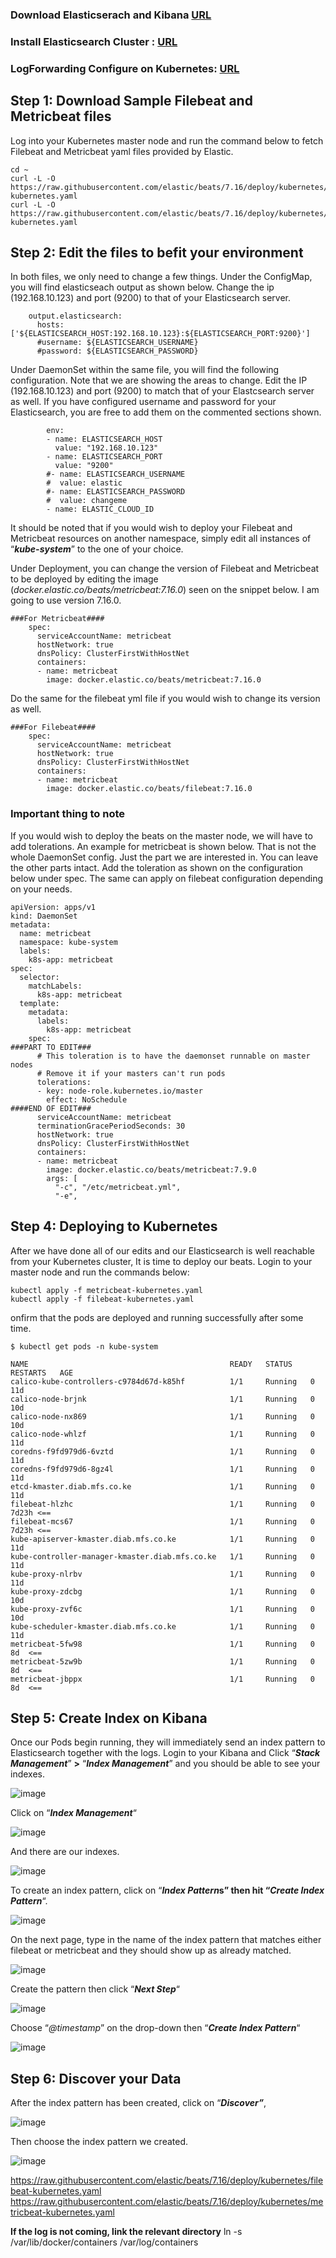 ### Download Elasticserach and Kibana [URL](https://www.elastic.co/guide/en/elasticsearch/reference/7.16/rpm.html#rpm-key)

### Install Elasticsearch Cluster : [URL](https://www.digitalocean.com/community/tutorials/how-to-set-up-a-production-elasticsearch-cluster-on-centos-7)

### LogForwarding Configure on Kubernetes:   [URL](https://computingforgeeks.com/ship-kubernetes-logs-to-external-elasticsearch/)



## Step 1: Download Sample Filebeat and Metricbeat files


Log into your Kubernetes master node and run the command below to fetch Filebeat and Metricbeat yaml files provided by Elastic.

```
cd ~
curl -L -O https://raw.githubusercontent.com/elastic/beats/7.16/deploy/kubernetes/filebeat-kubernetes.yaml
curl -L -O https://raw.githubusercontent.com/elastic/beats/7.16/deploy/kubernetes/metricbeat-kubernetes.yaml
```

## Step 2: Edit the files to befit your environment
In both files, we only need to change a few things. Under the ConfigMap, you will find elasticseach output as shown below. Change the ip (192.168.10.123) and port (9200) to that of your Elasticsearch server.

```
    output.elasticsearch:
      hosts: ['${ELASTICSEARCH_HOST:192.168.10.123}:${ELASTICSEARCH_PORT:9200}']
      #username: ${ELASTICSEARCH_USERNAME}
      #password: ${ELASTICSEARCH_PASSWORD}
```

Under DaemonSet within the same file, you will find the following configuration. Note that we are showing the areas to change. Edit the IP (192.168.10.123) and port (9200) to match that of your Elastcsearch server as well. If you have configured username and password for your Elasticsearch, you are free to add them on the commented sections shown.

```
        env:
        - name: ELASTICSEARCH_HOST
          value: "192.168.10.123"
        - name: ELASTICSEARCH_PORT
          value: "9200"
        #- name: ELASTICSEARCH_USERNAME
        #  value: elastic
        #- name: ELASTICSEARCH_PASSWORD
        #  value: changeme
        - name: ELASTIC_CLOUD_ID
```

It should be noted that if you would wish to deploy your Filebeat and Metricbeat resources on another namespace, simply edit all instances of “_**kube-system**_” to the one of your choice.

Under Deployment, you can change the version of Filebeat and Metricbeat to be deployed by editing the image (_docker.elastic.co/beats/metricbeat:7.16.0_) seen on the snippet below. I am going to use version 7.16.0.

```
###For Metricbeat####
    spec:
      serviceAccountName: metricbeat
      hostNetwork: true
      dnsPolicy: ClusterFirstWithHostNet
      containers:
      - name: metricbeat
        image: docker.elastic.co/beats/metricbeat:7.16.0
```

Do the same for the filebeat yml file if you would wish to change its version as well.

```
###For Filebeat####
    spec:
      serviceAccountName: metricbeat
      hostNetwork: true
      dnsPolicy: ClusterFirstWithHostNet
      containers:
      - name: metricbeat
        image: docker.elastic.co/beats/filebeat:7.16.0
```

### Important thing to note

If you would wish to deploy the beats on the master node, we will have to add tolerations. An example for metricbeat is shown below. That is not the whole DaemonSet config. Just the part we are interested in. You can leave the other parts intact. Add the toleration as shown on the configuration below under spec. The same can apply on filebeat configuration depending on your needs.

```
apiVersion: apps/v1
kind: DaemonSet
metadata:
  name: metricbeat
  namespace: kube-system
  labels:
    k8s-app: metricbeat
spec:
  selector:
    matchLabels:
      k8s-app: metricbeat
  template:
    metadata:
      labels:
        k8s-app: metricbeat
    spec:
###PART TO EDIT###
      # This toleration is to have the daemonset runnable on master nodes
      # Remove it if your masters can't run pods
      tolerations:
      - key: node-role.kubernetes.io/master
        effect: NoSchedule
####END OF EDIT###
      serviceAccountName: metricbeat
      terminationGracePeriodSeconds: 30
      hostNetwork: true
      dnsPolicy: ClusterFirstWithHostNet
      containers:
      - name: metricbeat
        image: docker.elastic.co/beats/metricbeat:7.9.0
        args: [
          "-c", "/etc/metricbeat.yml",
          "-e",
```

## Step 4: Deploying to Kubernetes

After we have done all of our edits and our Elasticsearch is well reachable from your Kubernetes cluster, It is time to deploy our beats. Login to your master node and run the commands below:

```
kubectl apply -f metricbeat-kubernetes.yaml
kubectl apply -f filebeat-kubernetes.yaml
```
onfirm that the pods are deployed and running successfully after some time.

```
$ kubectl get pods -n kube-system

NAME                                             READY   STATUS    RESTARTS   AGE
calico-kube-controllers-c9784d67d-k85hf          1/1     Running   0          11d
calico-node-brjnk                                1/1     Running   0          10d
calico-node-nx869                                1/1     Running   0          10d
calico-node-whlzf                                1/1     Running   0          11d
coredns-f9fd979d6-6vztd                          1/1     Running   0          11d
coredns-f9fd979d6-8gz4l                          1/1     Running   0          11d
etcd-kmaster.diab.mfs.co.ke                      1/1     Running   0          11d
filebeat-hlzhc                                   1/1     Running   0          7d23h <==
filebeat-mcs67                                   1/1     Running   0          7d23h <==
kube-apiserver-kmaster.diab.mfs.co.ke            1/1     Running   0          11d
kube-controller-manager-kmaster.diab.mfs.co.ke   1/1     Running   0          11d
kube-proxy-nlrbv                                 1/1     Running   0          11d
kube-proxy-zdcbg                                 1/1     Running   0          10d
kube-proxy-zvf6c                                 1/1     Running   0          10d
kube-scheduler-kmaster.diab.mfs.co.ke            1/1     Running   0          11d
metricbeat-5fw98                                 1/1     Running   0          8d  <==
metricbeat-5zw9b                                 1/1     Running   0          8d  <==
metricbeat-jbppx                                 1/1     Running   0          8d  <==
```

## Step 5: Create Index on Kibana

Once our Pods begin running, they will immediately send an index pattern to Elasticsearch together with the logs. Login to your Kibana and Click “**_Stack Management_**”  **>**  “**_Index Management_**” and you should be able to see your indexes.

![image](https://user-images.githubusercontent.com/3519706/146194868-02c3adbf-d9a4-4e57-a3cc-3df42ae697c1.png)

Click on “_**Index Management**_“

![image](https://user-images.githubusercontent.com/3519706/146194963-a5880bfb-151b-49c8-b93f-2e3acf1d197c.png)

And there are our indexes.

![image](https://user-images.githubusercontent.com/3519706/146195058-47d19c1e-4259-4bc1-8c34-ab3eacdc4030.png)

To create an index pattern, click on “**_Index Pattern_**s” then hit “**_Create Index Pattern_**“.

![image](https://user-images.githubusercontent.com/3519706/146195079-9538352c-d7ca-4540-967f-022eae1560d4.png)

On the next page, type in the name of the index pattern that matches either filebeat or metricbeat and they should show up as already matched.

![image](https://user-images.githubusercontent.com/3519706/146195095-af0242f1-04cc-49bc-9181-592180b3140f.png)

Create the pattern then click “**_Next Step_**“

![image](https://user-images.githubusercontent.com/3519706/146195116-11bcb7cf-14df-455b-a47d-d989561e39ed.png)

Choose “_@timestamp_” on the drop-down then “**_Create Index Pattern_**“

![image](https://user-images.githubusercontent.com/3519706/146195137-6da96b8c-9a29-4cb9-9c55-54bbf433f7fd.png)

## Step 6: Discover your Data

After the index pattern has been created, click on “**_Discover”_**,

![image](https://user-images.githubusercontent.com/3519706/146195167-62e58425-d170-457a-b21e-f39fac1e44cf.png)

Then choose the index pattern we created.

![image](https://user-images.githubusercontent.com/3519706/146195191-d4148991-c372-4485-89c2-ac14f02ae9d7.png)

https://raw.githubusercontent.com/elastic/beats/7.16/deploy/kubernetes/filebeat-kubernetes.yaml
https://raw.githubusercontent.com/elastic/beats/7.16/deploy/kubernetes/metricbeat-kubernetes.yaml

**If the log is not coming, link the relevant directory**
ln -s /var/lib/docker/containers /var/log/containers
